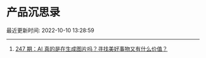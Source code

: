 # 产品沉思录

最近更新时间: 2022-10-10 13:28:59

--- 
1. [247 期：AI 真的是在生成图片吗？寻找美好事物又有什么价值？](https://pmthinking.com/post/1847) 
